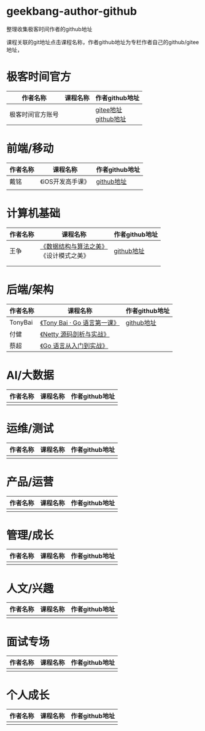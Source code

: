 # geekbang-author-github
整理收集极客时间作者的github地址

课程关联的git地址点击课程名称，作者github地址为专栏作者自己的github/gitee地址，



# 极客时间官方

| 作者名称         | 课程名称 | 作者github地址                                               |
| ---------------- | -------- | ------------------------------------------------------------ |
| 极客时间官方账号 |          | [gitee地址](https://gitee.com/geektime-geekbang)<br />[github地址](https://github.com/geektime-geekbang) |



# 前端/移动

| 作者名称 | 课程名称          | 作者github地址                            |
| -------- | ----------------- | ----------------------------------------- |
| 戴铭     | 《iOS开发高手课》 | [github地址](https://github.com/ming1016) |
|          |                   |                                           |



# 计算机基础

| 作者名称 | 课程名称                                                     | 作者github地址                                 |
| -------- | ------------------------------------------------------------ | ---------------------------------------------- |
| 王争     | [《数据结构与算法之美》](https://github.com/wangzheng0822/algo)<br />《设计模式之美》 | [github地址](https://github.com/wangzheng0822) |
|          |                                                              |                                                |
|          |                                                              |                                                |

 



# 后端/架构

| 作者名称 | 课程名称                                                     | 作者github地址                            |
| -------- | ------------------------------------------------------------ | ----------------------------------------- |
| TonyBai  | [《Tony Bai · Go 语言第一课》](https://github.com/bigwhite/publication/tree/master/column/timegeek/go-first-course) | [github地址](https://github.com/bigwhite) |
| 付健     | [《Netty 源码剖析与实战》](https://gitee.com/geektime-geekbang/geek_netty) |                                           |
| 蔡超     | [《Go 语言从入门到实战》](https://gitee.com/geektime-geekbang/go_learning) |                                           |



# AI/大数据

| 作者名称 | 课程名称 | 作者github地址 |
| -------- | -------- | -------------- |
|          |          |                |



# 运维/测试

| 作者名称 | 课程名称 | 作者github地址 |
| -------- | -------- | -------------- |
|          |          |                |



# 产品/运营

| 作者名称 | 课程名称 | 作者github地址 |
| -------- | -------- | -------------- |
|          |          |                |



# 管理/成长

| 作者名称 | 课程名称 | 作者github地址 |
| -------- | -------- | -------------- |
|          |          |                |



# 人文/兴趣

| 作者名称 | 课程名称 | 作者github地址 |
| -------- | -------- | -------------- |
|          |          |                |



# 面试专场

| 作者名称 | 课程名称 | 作者github地址 |
| -------- | -------- | -------------- |
|          |          |                |



# 个人成长

| 作者名称 | 课程名称 | 作者github地址 |
| -------- | -------- | -------------- |
|          |          |                |


